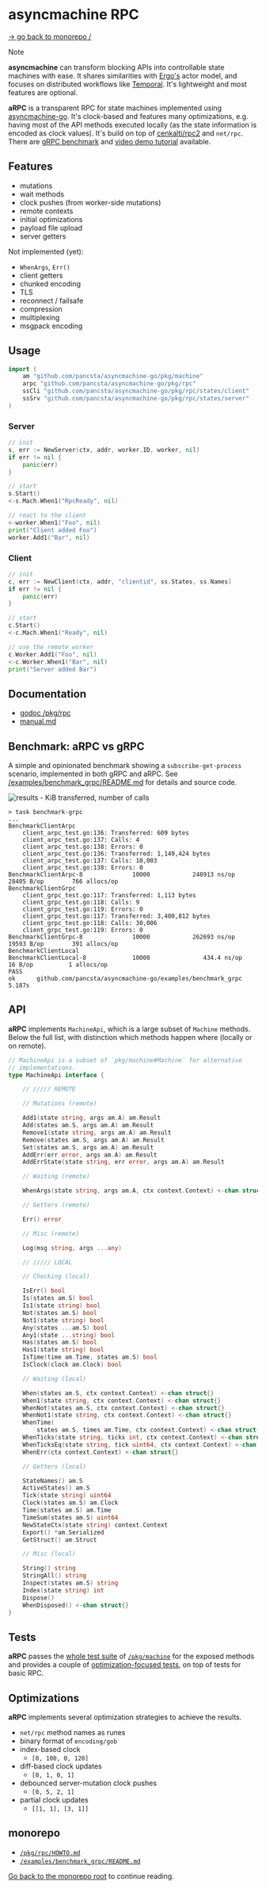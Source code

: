 # asyncmachine RPC

[-> go back to monorepo /](/README.md)

> [!NOTE]
> **asyncmachine** can transform blocking APIs into controllable state machines with ease. It shares similarities with
> [Ergo's](https://github.com/ergo-services/ergo) actor model, and focuses on distributed workflows like [Temporal](https://github.com/temporalio/temporal).
> It's lightweight and most features are optional.

**aRPC** is a transparent RPC for state machines implemented using [asyncmachine-go](/). It's
clock-based and features many optimizations, e.g. having most of the API methods executed locally (as the state
information is encoded as clock values). It's build on top of [cenkalti/rpc2](https://github.com/cenkalti/rpc2) and
`net/rpc`. There are [gRPC benchmark](/examples/benchmark_grpc/README.md) and [video demo tutorial](/pkg/rpc/HOWTO.md) available.

## Features

- mutations
- wait methods
- clock pushes (from worker-side mutations)
- remote contexts
- initial optimizations
- payload file upload
- server getters

Not implemented (yet):

- `WhenArgs`, `Err()`
- client getters
- chunked encoding
- TLS
- reconnect / failsafe
- compression
- multiplexing
- msgpack encoding

## Usage

```go
import (
    am "github.com/pancsta/asyncmachine-go/pkg/machine"
    arpc "github.com/pancsta/asyncmachine-go/pkg/rpc"
    ssCli "github.com/pancsta/asyncmachine-go/pkg/rpc/states/client"
    ssSrv "github.com/pancsta/asyncmachine-go/pkg/rpc/states/server"
)
```

### Server

```go
// init
s, err := NewServer(ctx, addr, worker.ID, worker, nil)
if err != nil {
    panic(err)
}

// start
s.Start()
<-s.Mach.When1("RpcReady", nil)

// react to the client
<-worker.When1("Foo", nil)
print("Client added Foo")
worker.Add1("Bar", nil)
```

### Client

```go
// init
c, err := NewClient(ctx, addr, "clientid", ss.States, ss.Names)
if err != nil {
    panic(err)
}

// start
c.Start()
<-c.Mach.When1("Ready", nil)

// use the remote worker
c.Worker.Add1("Foo", nil)
<-c.Worker.When1("Bar", nil)
print("Server added Bar")
```

## Documentation

- [godoc /pkg/rpc](https://pkg.go.dev/github.com/pancsta/asyncmachine-go/pkg/rpc)
- [manual.md](/docs/manual.md)

## Benchmark: aRPC vs gRPC

A simple and opinionated benchmark showing a `subscribe-get-process` scenario, implemented in both gRPC and aRPC. See
[/examples/benchmark_grpc/README.md](/examples/benchmark_grpc/README.md) for details and source code.

![results - KiB transferred, number of calls](/assets/arpc-vs-grpc.png)

```text
> task benchmark-grpc
...
BenchmarkClientArpc
    client_arpc_test.go:136: Transferred: 609 bytes
    client_arpc_test.go:137: Calls: 4
    client_arpc_test.go:138: Errors: 0
    client_arpc_test.go:136: Transferred: 1,149,424 bytes
    client_arpc_test.go:137: Calls: 10,003
    client_arpc_test.go:138: Errors: 0
BenchmarkClientArpc-8              10000            248913 ns/op           28405 B/op        766 allocs/op
BenchmarkClientGrpc
    client_grpc_test.go:117: Transferred: 1,113 bytes
    client_grpc_test.go:118: Calls: 9
    client_grpc_test.go:119: Errors: 0
    client_grpc_test.go:117: Transferred: 3,400,812 bytes
    client_grpc_test.go:118: Calls: 30,006
    client_grpc_test.go:119: Errors: 0
BenchmarkClientGrpc-8              10000            262693 ns/op           19593 B/op        391 allocs/op
BenchmarkClientLocal
BenchmarkClientLocal-8             10000               434.4 ns/op            16 B/op          1 allocs/op
PASS
ok      github.com/pancsta/asyncmachine-go/examples/benchmark_grpc      5.187s
```

## API

**aRPC** implements `MachineApi`, which is a large subset of `Machine` methods. Below the full list, with distinction
which methods happen where (locally or on remote).

```go
// MachineApi is a subset of `pkg/machine#Machine` for alternative
// implementations.
type MachineApi interface {

    // ///// REMOTE

    // Mutations (remote)

    Add1(state string, args am.A) am.Result
    Add(states am.S, args am.A) am.Result
    Remove1(state string, args am.A) am.Result
    Remove(states am.S, args am.A) am.Result
    Set(states am.S, args am.A) am.Result
    AddErr(err error, args am.A) am.Result
    AddErrState(state string, err error, args am.A) am.Result

    // Waiting (remote)

    WhenArgs(state string, args am.A, ctx context.Context) <-chan struct{}

    // Getters (remote)

    Err() error

    // Misc (remote)

    Log(msg string, args ...any)

    // ///// LOCAL

    // Checking (local)

    IsErr() bool
    Is(states am.S) bool
    Is1(state string) bool
    Not(states am.S) bool
    Not1(state string) bool
    Any(states ...am.S) bool
    Any1(state ...string) bool
    Has(states am.S) bool
    Has1(state string) bool
    IsTime(time am.Time, states am.S) bool
    IsClock(clock am.Clock) bool

    // Waiting (local)

    When(states am.S, ctx context.Context) <-chan struct{}
    When1(state string, ctx context.Context) <-chan struct{}
    WhenNot(states am.S, ctx context.Context) <-chan struct{}
    WhenNot1(state string, ctx context.Context) <-chan struct{}
    WhenTime(
        states am.S, times am.Time, ctx context.Context) <-chan struct{}
    WhenTicks(state string, ticks int, ctx context.Context) <-chan struct{}
    WhenTicksEq(state string, tick uint64, ctx context.Context) <-chan struct{}
    WhenErr(ctx context.Context) <-chan struct{}

    // Getters (local)

    StateNames() am.S
    ActiveStates() am.S
    Tick(state string) uint64
    Clock(states am.S) am.Clock
    Time(states am.S) am.Time
    TimeSum(states am.S) uint64
    NewStateCtx(state string) context.Context
    Export() *am.Serialized
    GetStruct() am.Struct

    // Misc (local)

    String() string
    StringAll() string
    Inspect(states am.S) string
    Index(state string) int
    Dispose()
    WhenDisposed() <-chan struct{}
}
```

## Tests

**aRPC** passes the [whole test suite](/pkg/rpc/rpc_machine_test.go) of [`/pkg/machine`](/pkg/machine/machine_test.go)
for the exposed methods and provides a couple of [optimization-focused tests](/pkg/rpc/rpc_test.go), on top of tests for
basic RPC.

## Optimizations

**aRPC** implements several optimization strategies to achieve the results.

- `net/rpc` method names as runes
- binary format of `encoding/gob`
- index-based clock
  - `[0, 100, 0, 120]`
- diff-based clock updates
  - `[0, 1, 0, 1]`
- debounced server-mutation clock pushes
  - `[0, 5, 2, 1]`
- partial clock updates
  - `[[1, 1], [3, 1]]`

## monorepo

- [`/pkg/rpc/HOWTO.md`](/pkg/rpc/HOWTO.md)
- [`/examples/benchmark_grpc/README.md`](/examples/benchmark_grpc/README.md)

[Go back to the monorepo root](/README.md) to continue reading.

